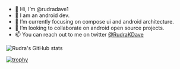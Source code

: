- 👋 Hi, I’m @rudradave1
- 👀 I am an android dev.
- 🌱 I’m currently focusing on compose ui and android architecture.
- 💞️ I’m looking to collaborate on android open source projects.
- 📫 You can reach out to me on twitter [@RudraKDave](https://twitter.com/RudraKDave)

![Rudra's GitHub stats](https://github-readme-stats.vercel.app/api?username=rudradave1&show_icons=true&theme=radical)

[![trophy](https://github-profile-trophy.vercel.app/?username=rudradave1&theme=radical)](https://github.com/rudradave1/github-profile-trophy)

<!---
rudradave1/rudradave1 is a ✨ special ✨ repository because its `README.md` (this file) appears on your GitHub profile.
You can click the Preview link to take a look at your changes.
--->

